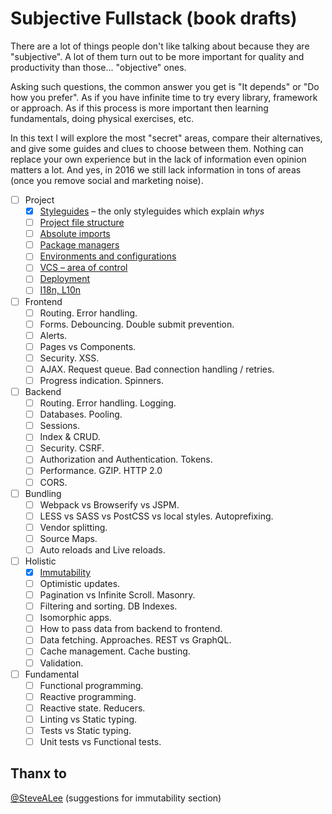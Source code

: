 # Subjective Fullstack (book drafts)

There are a lot of things people don't like talking about because they are "subjective".
A lot of them turn out to be more important for quality and productivity than those... "objective" ones.

Asking such questions, the common answer you get is "It depends" or "Do how you prefer".
As if you have infinite time to try every library, framework or approach.
As if this process is more important then learning fundamentals, doing physical exercises, etc.

In this text I will explore the most "secret" areas, compare their alternatives,
and give some guides and clues to choose between them. Nothing can replace your own experience
but in the lack of information even opinion matters a lot. And yes, in 2016 we still lack
information in tons of areas (once you remove social and marketing noise).

- [ ] Project
  - [x] [Styleguides](https://github.com/Paqmind/styleguides) – the only styleguides which explain *whys*
  - [ ] [Project file structure](./project/project-file-structure.md)
  - [ ] [Absolute imports](./project/absolute-imports.md)
  - [ ] [Package managers](./project/package-managers.md)
  - [ ] [Environments and configurations](./project/environments-and-configurations.md)
  - [ ] [VCS – area of control](./project/vcs-control-area.md)
  - [ ] [Deployment](./project/deployment.md)
  - [ ] [I18n, L10n]()

- [ ] Frontend
  - [ ] Routing. Error handling.
  - [ ] Forms. Debouncing. Double submit prevention.
  - [ ] Alerts.
  - [ ] Pages vs Components.
  - [ ] Security. XSS.
  - [ ] AJAX. Request queue. Bad connection handling / retries.
  - [ ] Progress indication. Spinners.

- [ ] Backend
  - [ ] Routing. Error handling. Logging.
  - [ ] Databases. Pooling.
  - [ ] Sessions.
  - [ ] Index & CRUD.
  - [ ] Security. CSRF.
  - [ ] Authorization and Authentication. Tokens.
  - [ ] Performance. GZIP. HTTP 2.0
  - [ ] CORS.

- [ ] Bundling
  - [ ] Webpack vs Browserify vs JSPM.
  - [ ] LESS vs SASS vs PostCSS vs local styles. Autoprefixing.
  - [ ] Vendor splitting.
  - [ ] Source Maps.
  - [ ] Auto reloads and Live reloads.

- [ ] Holistic
  - [x] [Immutability](./holistic/immutability.md)
  - [ ] Optimistic updates.
  - [ ] Pagination vs Infinite Scroll. Masonry.
  - [ ] Filtering and sorting. DB Indexes.
  - [ ] Isomorphic apps.
  - [ ] How to pass data from backend to frontend.
  - [ ] Data fetching. Approaches. REST vs GraphQL.
  - [ ] Cache management. Cache busting.
  - [ ] Validation.

- [ ] Fundamental
  - [ ] Functional programming.
  - [ ] Reactive programming.
  - [ ] Reactive state. Reducers.
  - [ ] Linting vs Static typing.
  - [ ] Tests vs Static typing.
  - [ ] Unit tests vs Functional tests.

## Thanx to

[@SteveALee](https://github.com/SteveALee) (suggestions for immutability section)
